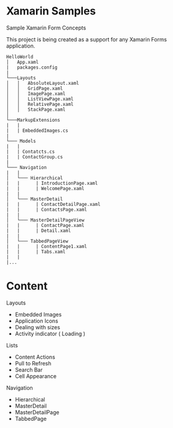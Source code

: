 # Xamarin Samples
Sample Xamarin Form Concepts

This project is being created as a support for any Xamarin Forms application.

```
HelloWorld
│   App.xaml
|   packages.config
|
└───Layouts
│   │   AbsoluteLayout.xaml
│   │   GridPage.xaml
│   │   ImagePage.xaml
│   │   ListViewPage.xaml
│   │   RelativePage.xaml
│   │   StackPage.xaml
│   
└───MarkupExtensions
|   |
|   | EmbeddedImages.cs 
|
└─── Models
|   |
|   | Contatcts.cs
|   | ContactGroup.cs
|
└─── Navigation
|   |
│   └─── Hierarchical
|   |      | IntroductionPage.xaml
|   |      | WelcomePage.xaml       
|   |             
│   └─── MasterDetail
|   |      | ContactDetailPage.xaml
|   |      | ContactsPage.xaml       
|   |             
│   └─── MasterDetailPageView
|   |      | ContactPage.xaml
|   |      | Detail.xaml    
|   |             
│   └─── TabbedPageView
|   |      | ContentPage1.xaml
|   |      | Tabs.xaml   
|   |             
|...
```

# Content
  
  Layouts
- Embedded Images
- Application Icons
- Dealing with sizes
- Activity indicator ( Loading )

Lists
- Content Actions
- Pull to Refresh
- Search Bar
- Cell Appearance

Navigation
- Hierarchical
- MasterDetail
- MasterDetailPage
- TabbedPage
